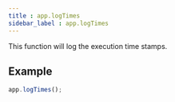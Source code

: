 ```yaml
---
title : app.logTimes
sidebar_label : app.logTimes
---
```


This function will log the execution time stamps.
​

## Example

``` js
app.logTimes();
```
